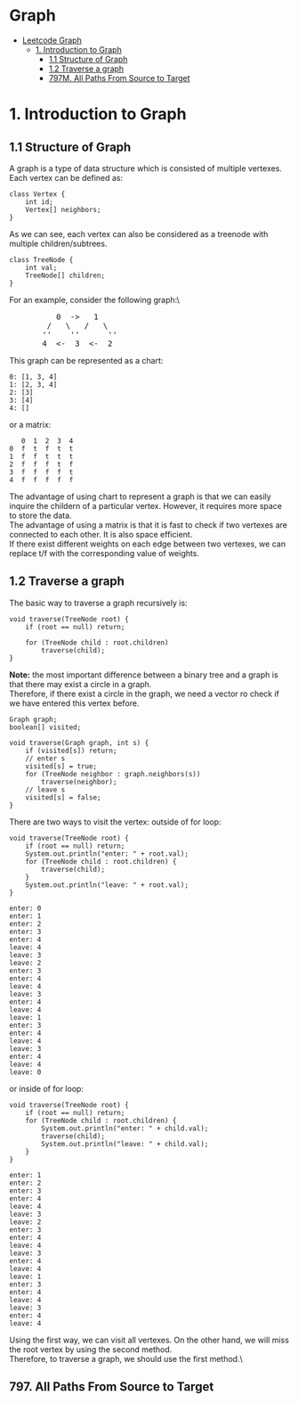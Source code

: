 # Graph
<!-- GFM-TOC -->
* [Leetcode Graph](#Graph)
   * [1. Introduction to Graph](#1-Introduction-to-Graph)
     * [1.1 Structure of Graph](#11-Structure-of-Graph)
     * [1.2 Traverse a graph](#12-Traverse-a-graph)
     * [797M. All Paths From Source to Target](#797M-All-Paths-From-Source-to-Target)
<!-- GFM-TOC -->

# 1. Introduction to Graph
## 1.1 Structure of Graph
A graph is a type of data structure which is consisted of multiple vertexes. Each vertex can be defined as:
```
class Vertex {
    int id;
    Vertex[] neighbors;
}
```
As we can see, each vertex can also be considered as a treenode with multiple children/subtrees.
```
class TreeNode {
    int val;
    TreeNode[] children;
}
```
For an example, consider the following graph:\
<pre>
          0  ->   1
        /   \   /   \
       ''    ''      ''
       4  <-  3  <-  2
</pre>
This graph can be represented as a chart:
```
0: [1, 3, 4]
1: [2, 3, 4]
2: [3]
3: [4]
4: []
```
or a matrix:
```
   0  1  2  3  4
0  f  t  f  t  t
1  f  f  t  t  t
2  f  f  f  t  f
3  f  f  f  f  t
4  f  f  f  f  f

```
The advantage of using chart to represent a graph is that we can easily inquire the childern of a particular vertex. However, it requires more space to store the data.\
The advantage of using a matrix is that it is fast to check if two vertexes are connected to each other. It is also space efficient.\
If there exist different weights on each edge between two vertexes, we can replace t/f with the corresponding value of weights.

## 1.2 Traverse a graph
The basic way to traverse a graph recursively is:
```
void traverse(TreeNode root) {
    if (root == null) return;

    for (TreeNode child : root.children)
        traverse(child);
}
```
**Note:** the most important difference between a binary tree and a graph is that there may exist a circle in a graph.\
Therefore, if there exist a circle in the graph, we need a vector ro check if we have entered this vertex before.
```
Graph graph;
boolean[] visited;

void traverse(Graph graph, int s) {
    if (visited[s]) return;
    // enter s
    visited[s] = true;
    for (TreeNode neighbor : graph.neighbors(s))
        traverse(neighbor);
    // leave s
    visited[s] = false;   
}
```
There are two ways to visit the vertex: outside of for loop:
```
void traverse(TreeNode root) {
    if (root == null) return;
    System.out.println("enter: " + root.val);
    for (TreeNode child : root.children) {
        traverse(child);
    }
    System.out.println("leave: " + root.val);
}

enter: 0
enter: 1
enter: 2
enter: 3
enter: 4
leave: 4
leave: 3
leave: 2
enter: 3
enter: 4
leave: 4
leave: 3
enter: 4
leave: 4
leave: 1
enter: 3
enter: 4
leave: 4
leave: 3
enter: 4
leave: 4
leave: 0
```
or inside of for loop:
```
void traverse(TreeNode root) {
    if (root == null) return;
    for (TreeNode child : root.children) {
        System.out.println("enter: " + child.val);
        traverse(child);
        System.out.println("leave: " + child.val);
    }
}

enter: 1
enter: 2
enter: 3
enter: 4
leave: 4
leave: 3
leave: 2
enter: 3
enter: 4
leave: 4
leave: 3
enter: 4
leave: 4
leave: 1
enter: 3
enter: 4
leave: 4
leave: 3
enter: 4
leave: 4
```
Using the first way, we can visit all vertexes. On the other hand, we will miss the root vertex by using the second method.\
Therefore, to traverse a graph, we should use the first method.\


## 797. All Paths From Source to Target
